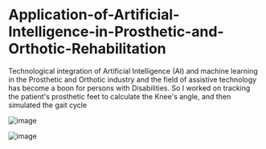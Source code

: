 # Application-of-Artificial-Intelligence-in-Prosthetic-and-Orthotic-Rehabilitation
Technological integration of Artificial Intelligence (AI) and machine learning in the Prosthetic and Orthotic industry and the field of assistive technology has become a boon for persons with Disabilities. So I worked on tracking the patient's prosthetic feet to calculate the Knee's angle, and then simulated the gait cycle 

![image](https://github.com/Mosmahmoud/Application-of-Artificial-Intelligence-in-Prosthetic-and-Orthotic-Rehabilitation/assets/94164308/e03da53f-e361-4081-8c05-2ca011570a2e)


![image](https://github.com/Mosmahmoud/Application-of-Artificial-Intelligence-in-Prosthetic-and-Orthotic-Rehabilitation/assets/94164308/1b9074e5-45a5-41b6-adce-d6bd81a5e67f)
